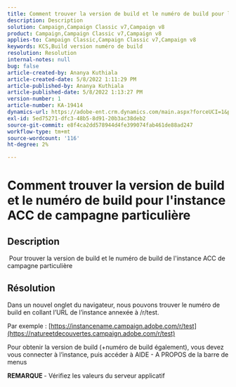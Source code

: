 ```yaml
---
title: Comment trouver la version de build et le numéro de build pour l'instance ACC de campagne particulière
description: Description
solution: Campaign,Campaign Classic v7,Campaign v8
product: Campaign,Campaign Classic v7,Campaign v8
applies-to: Campaign Classic,Campaign Classic v7,Campaign v8
keywords: KCS,Build version numéro de build
resolution: Resolution
internal-notes: null
bug: false
article-created-by: Ananya Kuthiala
article-created-date: 5/8/2022 1:11:29 PM
article-published-by: Ananya Kuthiala
article-published-date: 5/8/2022 1:13:27 PM
version-number: 1
article-number: KA-19414
dynamics-url: https://adobe-ent.crm.dynamics.com/main.aspx?forceUCI=1&pagetype=entityrecord&etn=knowledgearticle&id=4b80485b-d0ce-ec11-a7b5-0022480a8e40
exl-id: 5ed75271-dfc3-48b5-8d91-20b3ac38deb2
source-git-commit: e8f4ca2dd578944d4fe399074fab461de88ad247
workflow-type: tm+mt
source-wordcount: '116'
ht-degree: 2%

---
```


# Comment trouver la version de build et le numéro de build pour l&#39;instance ACC de campagne particulière

## Description

 Pour trouver la version de build et le numéro de build de l&#39;instance ACC de campagne particulière

## Résolution


Dans un nouvel onglet du navigateur, nous pouvons trouver le numéro de build en collant l’URL de l’instance annexée à /r/test.

Par exemple : [https://instancename.campaign.adobe.com/r/test](https://natureetdecouvertes.campaign.adobe.com/r/test)

Pour obtenir la version de build (+numéro de build également), vous devez vous connecter à l’instance, puis accéder à AIDE - A PROPOS de la barre de menus

<b>REMARQUE </b>- Vérifiez les valeurs du serveur applicatif

